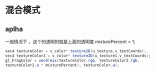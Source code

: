 # 混合模式

## aplha

一般情况下 ，这个的透明的就是上面的透明度 mixturePercent = 1;
```java
vec4 textureColor = v_color* texture2D(u_texture,v_textCoords);
vec4 textureColor2 = v_color* texture2D(u_texture1,v_textCoords);
gl_FragColor = vec4(mix(textureColor.rgb, textureColor2.rgb,
textureColor2.a * mixturePercent), textureColor.a);
```

